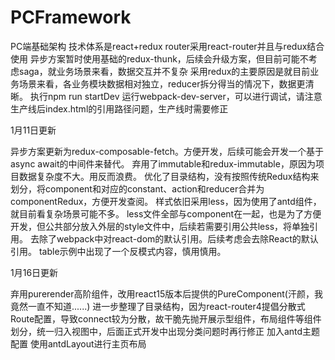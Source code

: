 # PCFramework
PC端基础架构
技术体系是react+redux
router采用react-router并且与redux结合使用
异步方案暂时使用基础的redux-thunk，后续会升级方案，但目前可能不考虑saga，就业务场景来看，数据交互并不复杂
采用redux的主要原因是就目前业务场景来看，各业务模块数据相对独立，reducer拆分得当的情况下，数据更清晰。
执行npm run startDev 运行webpack-dev-server，可以进行调试，请注意生产线后index.html的引用路径问题，生产线时需要修正

1月11日更新

异步方案更新为redux-composable-fetch。方便开发，后续可能会开发一个基于async await的中间件来替代。
弃用了immutable和redux-immutable，原因为项目数据复杂度不大。用反而浪费。
优化了目录结构，没有按照传统Redux结构来划分，将component和对应的constant、action和reducer合并为componentRedux，方便开发查阅。
样式依旧采用less，因为使用了antd组件，就目前看复杂场景可能不多。
less文件全部与component在一起，也是为了方便开发，但公共部分放入外层的style文件中，后续若需要引用公共less，将单独引用。
去除了webpack中对react-dom的默认引用。后续考虑会去除React的默认引用。
table示例中出现了一个反模式内容，慎用慎用。

1月16日更新

弃用purerender高阶组件，改用react15版本后提供的PureComponent(汗颜，我竟然一直不知道......)
进一步整理了目录结构，因为react-router4提倡分散式Route配置，导致connect较为分散，故干脆先抛开展示型组件，布局组件等组件划分，统一归入视图中，后面正式开发中出现分类问题时再行修正
加入antd主题配置
使用antdLayout进行主页布局
